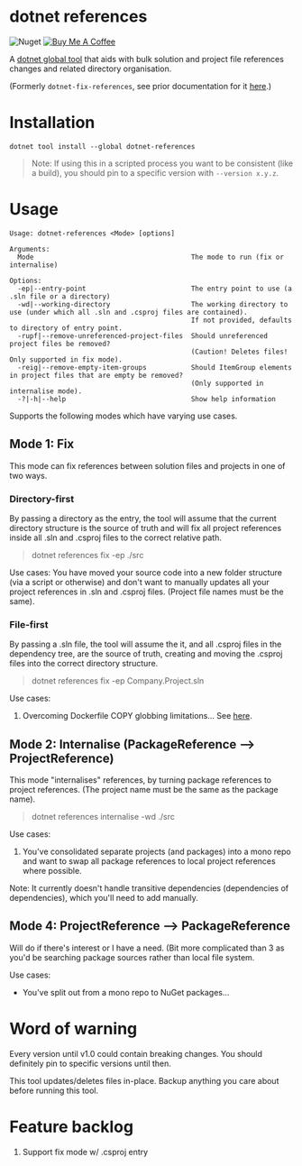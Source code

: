 # dotnet references

![Nuget](https://img.shields.io/nuget/dt/dotnet-references) <a href="https://www.buymeacoffee.com/benmccallum" target="_blank"><img src="https://bmc-cdn.nyc3.digitaloceanspaces.com/BMC-button-images/custom_images/orange_img.png" alt="Buy Me A Coffee" style="height: auto !important;width: auto !important;" ></a>

A [dotnet global tool](https://docs.microsoft.com/en-us/dotnet/core/tools/global-tools) 
that aids with bulk solution and project file references changes and related directory 
organisation.

(Formerly `dotnet-fix-references`, see prior documentation for it [here](docs/README-dotnet-fix-references.md).)

# Installation

```dotnet tool install --global dotnet-references```

> Note: If using this in a scripted process you want to be consistent (like a build), you should pin to a specific version with `--version x.y.z`.

# Usage

```
Usage: dotnet-references <Mode> [options]

Arguments:
  Mode                                       The mode to run (fix or internalise)

Options:
  -ep|--entry-point                          The entry point to use (a .sln file or a directory)
  -wd|--working-directory                    The working directory to use (under which all .sln and .csproj files are contained). 
                                             If not provided, defaults to directory of entry point.
  -rupf|--remove-unreferenced-project-files  Should unreferenced project files be removed?
                                             (Caution! Deletes files! Only supported in fix mode).
  -reig|--remove-empty-item-groups           Should ItemGroup elements in project files that are empty be removed?
                                             (Only supported in internalise mode).
  -?|-h|--help                               Show help information
```

Supports the following modes which have varying use cases.

## Mode 1: Fix
This mode can fix references between solution files and projects in one of two ways.

### Directory-first 
By passing a directory as the entry, the tool will assume that the current directory structure is the source of truth and will fix all project references inside all .sln and .csproj files to the correct relative path.

> dotnet references fix -ep ./src

Use cases:
 You have moved your source code into a new folder structure (via a script or otherwise) and don't want to manually updates all your project references in .sln and .csproj files. (Project file names must be the same).

### File-first
By passing a .sln file, the tool will assume the it, and all .csproj files in the dependency tree, are the source of truth, creating and moving the .csproj files into the correct directory structure.

> dotnet references fix -ep Company.Project.sln

Use cases:
1. Overcoming Dockerfile COPY globbing limitations... See [here](docs/Dockerfile-use-case.md).

## Mode 2: Internalise (PackageReference --> ProjectReference)
This mode "internalises" references, by turning package references to project references.
(The project name must be the same as the package name).

> dotnet references internalise -wd ./src

Use cases:
1. You've consolidated separate projects (and packages) into a mono repo and want to swap all package references to local project references where possible.

Note: It currently doesn't handle transitive dependencies (dependencies of dependencies), which you'll need to add manually.

## Mode 4: ProjectReference --> PackageReference
Will do if there's interest or I have a need. (Bit more complicated than 3 as you'd be searching package sources rather than local file system.

Use cases:
* You've split out from a mono repo to NuGet packages...

# Word of warning
Every version until v1.0 could contain breaking changes. You should definitely pin to specific versions until then.

This tool updates/deletes files in-place. Backup anything you care about before running this tool. 

# Feature backlog
1. Support fix mode w/ .csproj entry
